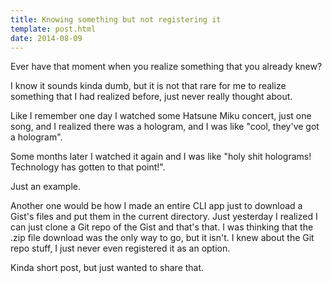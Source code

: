 ```yaml
---
title: Knowing something but not registering it
template: post.html
date: 2014-08-09
---
```


Ever have that moment when you realize something that you already knew?

I know it sounds kinda dumb, but it is not that rare for me to realize something
that I had realized before, just never really thought about.

Like I remember one day I watched some Hatsune Miku concert, just one song, and
I realized there was a hologram, and I was like "cool, they've got a hologram".

Some months later I watched it again and I was like "holy shit holograms!
Technology has gotten to that point!".

Just an example.

Another one would be how I made an entire CLI app just to download a Gist's
files and put them in the current directory.  Just yesterday I realized I can
just clone a Git repo of the Gist and that's that.  I was thinking that the .zip
file download was the only way to go, but it isn't.  I knew about the Git repo
stuff, I just never even registered it as an option.

Kinda short post, but just wanted to share that.
